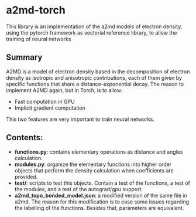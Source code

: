 # a2md-torch

This library is an implementation of the a2md models of electron density, using the pytorch 
framework as vectorial reference library, to allow the training of neural networks

## Summary

A2MD is a model of electron density based in the decomposition of electron density as
isotropic and anisotropic contributions, each of them given by specific functions that
share a distance-exponential decay. The reason to implement A2MD again, but in Torch, is
to allow:

- Fast computation in GPU
- Implicit gradient computation

This two features are very important to train neural networks.

## Contents:

- **functions.py**: contains elementary operations as distance and angles calculation.
- **modules.py**: organize the elementary functions into higher order objects that perform
the density calculation when coefficients are provided.
- **test/**: scripts to test this objects. Contain a test of the functions, a test of the modules,
and a test of the autograd/gpu support.
- **a2md_topo_bonded_model.json**: a modified version of the same file in a2md. The reason for this
modification is to ease some issues regarding the labelling of the functions. Besides that, 
parameters are equivalent.    


